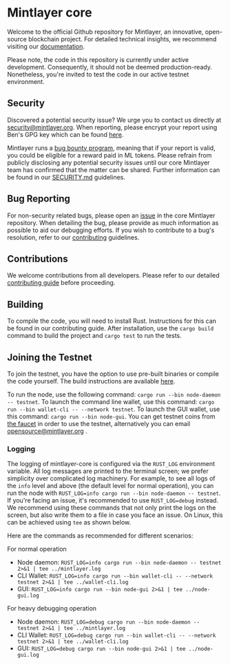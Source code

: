 # Mintlayer core

Welcome to the official Github repository for Mintlayer, an innovative, open-source blockchain project. For detailed technical insights, we recommend visiting our [documentation](https://docs.mintlayer.org/).

Please note, the code in this repository is currently under active development. Consequently, it should not be deemed production-ready. Nonetheless, you're invited to test the code in our active testnet environment.

## Security

Discovered a potential security issue? We urge you to contact us directly at security@mintlayer.org. When reporting, please encrypt your report using Ben's GPG key which can be found [here](https://www.mintlayer.org/assets/keys/ben).

Mintlayer runs a [bug bounty program](https://www.mintlayer.org/bug-bounties), meaning that if your report is valid, you could be eligible for a reward paid in ML tokens. Please refrain from publicly disclosing any potential security issues until our core Mintlayer team has confirmed that the matter can be shared. Further information can be found in our [SECURITY.md](https://github.com/mintlayer/mintlayer-core/blob/master/SECURITY.md) guidelines.

## Bug Reporting

For non-security related bugs, please open an [issue](https://github.com/mintlayer/mintlayer-core/issues/new) in the core Mintlayer repository. When detailing the bug, please provide as much information as possible to aid our debugging efforts. If you wish to contribute to a bug's resolution, refer to our [contributing](https://github.com/mintlayer/mintlayer-core/blob/master/CONTRIBUTING.md) guidelines.

## Contributions

We welcome contributions from all developers. Please refer to our detailed [contributing guide](https://github.com/mintlayer/mintlayer-core/blob/master/CONTRIBUTING.md) before proceeding.

## Building

To compile the code, you will need to install Rust. Instructions for this can be found in our contributing guide. After installation, use the `cargo build` command to build the project and `cargo test` to run the tests.

## Joining the Testnet

To join the testnet, you have the option to use pre-built binaries or compile the code yourself. The build instructions are available [here](https://docs.mintlayer.org/testnet/node-setup-cli).

To run the node, use the following command: `cargo run --bin node-daemon -- testnet`. To launch the command line wallet, use this command: `cargo run --bin wallet-cli -- --network testnet`. To launch the GUI wallet, use this command: `cargo run --bin node-gui`. You can get testnet coins from [the faucet](https://faucet.mintlayer.org/) in order to use the testnet, alternatively you can email opensource@mintlayer.org .

### Logging
The logging of mintlayer-core is configured via the `RUST_LOG` environment variable. All log messages are printed to the terminal screen; we prefer simplicity over complicated log machinery. For example, to see all logs of the `info` level and above (the default level for normal operation), you can run the node with `RUST_LOG=info cargo run --bin node-daemon -- testnet`. If you're facing an issue, it's recommended to use `RUST_LOG=debug` instead. We recommend using these commands that not only print the logs on the screen, but also write them to a file in case you face an issue. On Linux, this can be achieved using `tee` as shown below.

Here are the commands as recommended for different scenarios:

For normal operation
- Node daemon: `RUST_LOG=info cargo run --bin node-daemon -- testnet 2>&1 | tee ../mintlayer.log`
- CLI Wallet:  `RUST_LOG=info cargo run --bin wallet-cli -- --network testnet 2>&1 | tee ../wallet-cli.log`
- GUI:         `RUST_LOG=info cargo run --bin node-gui 2>&1 | tee ../node-gui.log`

For heavy debugging operation
- Node daemon: `RUST_LOG=debug cargo run --bin node-daemon -- testnet 2>&1 | tee ../mintlayer.log`
- CLI Wallet:  `RUST_LOG=debug cargo run --bin wallet-cli -- --network testnet 2>&1 | tee ../wallet-cli.log`
- GUI:         `RUST_LOG=debug cargo run --bin node-gui 2>&1 | tee ../node-gui.log`

